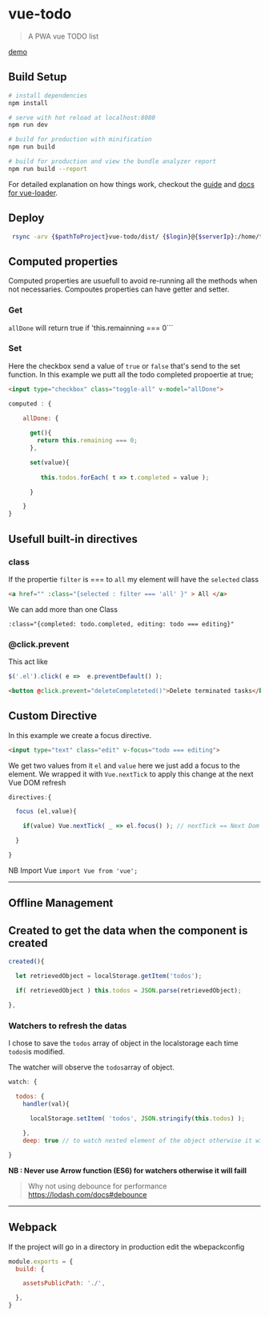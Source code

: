 # vue-todo

> A PWA vue TODO list

[demo](https://todo.antoinebrossault.com) 

## Build Setup

``` bash
# install dependencies
npm install

# serve with hot reload at localhost:8080
npm run dev

# build for production with minification
npm run build

# build for production and view the bundle analyzer report
npm run build --report
```

For detailed explanation on how things work, checkout the [guide](http://vuejs-templates.github.io/webpack/) and [docs for vue-loader](http://vuejs.github.io/vue-loader).
 

 ## Deploy 

```bash
 rsync -arv {$pathToProject}vue-todo/dist/ {$login}@{$serverIp}:/home/todo/ -e "ssh -p {$port}"
 ```
 
 ## Computed properties

Computed properties are usuefull to avoid re-running all the methods when not necessaries.
Compoutes properties can have getter and setter.

### Get
```allDone``` will return true if 'this.remainning === 0```

### Set
Here the checkbox send a value of ```true``` or ```false``` that's send to the set function.
In this example we putt all the todo completed propoertie at true;

```html
<input type="checkbox" class="toggle-all" v-model="allDone">
```

```js
computed : {
    
    allDone: {

      get(){
        return this.remaining === 0;
      },

      set(value){
         
         this.todos.forEach( t => t.completed = value );

      }

    }
}
```

## Usefull built-in directives 

### class 

If the propertie ```filter``` is === to ```all``` my element will have the ```selected``` class

```html
<a href="" :class="{selected : filter === 'all' }" > All </a>
```

We can add more than one Class 

``` :class="{completed: todo.completed, editing: todo === editing}" ```



### @click.prevent 

This act like 

```JavaScript
$('.el').click( e =>  e.preventDefault() );
```

```html 
<button @click.prevent="deleteCompleteted()">Delete terminated tasks</button>
 ```



## Custom Directive 

In this example we create a focus directive.

```html
<input type="text" class="edit" v-focus="todo === editing">
```

We get two values from it ```el``` and ```value``` here we just add a focus to the element.
We wrapped it with ```Vue.nextTick``` to apply this change at the next Vue DOM refresh

```JavaScript 
directives:{

  focus (el,value){

    if(value) Vue.nextTick( _ => el.focus() ); // nextTick == Next Dom refresh ( helot fix bug )

  }

}
```

NB Import Vue ```import Vue from 'vue';```


<hr>

## Offline Management

## Created to get the data when the component is created

```JavaScript 
created(){

  let retrievedObject = localStorage.getItem('todos');

  if( retrievedObject ) this.todos = JSON.parse(retrievedObject);

},
```

### Watchers to refresh the datas

I chose to save the ```todos``` array of object  in the localstorage each time ```todos```is modified.

The watcher will observe the ```todos```array of object.

```JavaScript 
watch: {

  todos: {
    handler(val){
      
      localStorage.setItem( 'todos', JSON.stringify(this.todos) );

    },
    deep: true // to watch nested element of the object otherwise it will be refresh only when a new array element will be added / deleted. 

}
``` 


**NB : Never use Arrow function (ES6) for watchers otherwise it will faill**

> Why not using debounce for performance https://lodash.com/docs#debounce


<hr>

## Webpack

If the project will go in a directory in production edit the wbepackconfig

```JavaScript 
module.exports = {
  build: {

    assetsPublicPath: './',

  },
}
  ```
